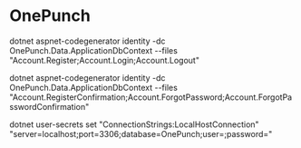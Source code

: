 # OnePunch
dotnet aspnet-codegenerator identity -dc OnePunch.Data.ApplicationDbContext --files "Account.Register;Account.Login;Account.Logout"

dotnet aspnet-codegenerator identity -dc OnePunch.Data.ApplicationDbContext --files "Account.RegisterConfirmation;Account.ForgotPassword;Account.ForgotPasswordConfirmation"


dotnet user-secrets set "ConnectionStrings:LocalHostConnection" "server=localhost;port=3306;database=OnePunch;user=;password="
